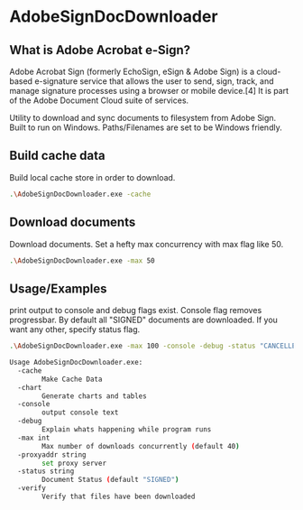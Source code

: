 # AdobeSignDocDownloader

## What is Adobe Acrobat e-Sign?
Adobe Acrobat Sign (formerly EchoSign, eSign & Adobe Sign) is a cloud-based e-signature service that allows the user to send, sign, track, and manage signature processes using a browser or mobile device.[4] It is part of the Adobe Document Cloud suite of services.

Utility to download and sync documents to filesystem from Adobe Sign. Built to run on Windows. Paths/Filenames are set to be Windows friendly.

## Build cache data
Build local cache store in order to download.

```bash
.\AdobeSignDocDownloader.exe -cache
```
## Download documents 
Download documents. Set a hefty max concurrency with max flag like 50.

```bash
.\AdobeSignDocDownloader.exe -max 50
```



## Usage/Examples
print output to console and debug flags exist.
Console flag removes progressbar. 
By default all "SIGNED" documents are downloaded. If you want any other, specify status flag.

```bash
.\AdobeSignDocDownloader.exe -max 100 -console -debug -status "CANCELLED"
```

```bash
Usage AdobeSignDocDownloader.exe:
  -cache
        Make Cache Data
  -chart
        Generate charts and tables
  -console
        output console text
  -debug
        Explain whats happening while program runs
  -max int
        Max number of downloads concurrently (default 40)
  -proxyaddr string
        set proxy server
  -status string
        Document Status (default "SIGNED")
  -verify
        Verify that files have been downloaded
```

